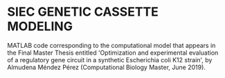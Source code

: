 # SIEC GENETIC CASSETTE MODELING

MATLAB code corresponding to the computational model that appears in the Final Master Thesis entitled 
'Optimization and experimental evaluation of a regulatory gene circuit in a synthetic Escherichia coli K12 strain', 
by Almudena Méndez Pérez (Computational Biology Master, June 2019).
